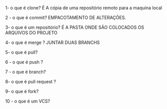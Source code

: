 1- o que é clone?
 É A cópia de uma repositório remoto para a maquina local
 
2 - o que é commit?
EMPACOTAMENTO DE ALTERAÇÕES.

3- o que é um repositório?
É A PASTA ONDE SÃO COLOCADOS OS ARQUIVOS DO PROJETO

4- o que é merge ? 
JUNTAR DUAS BRANCHS 

5- o que é  pull?

6 - o que é push ?

7 - o que é branch?

8- o que é pull request ?

9-  o que é fork? 

10 - o que é um VCS?